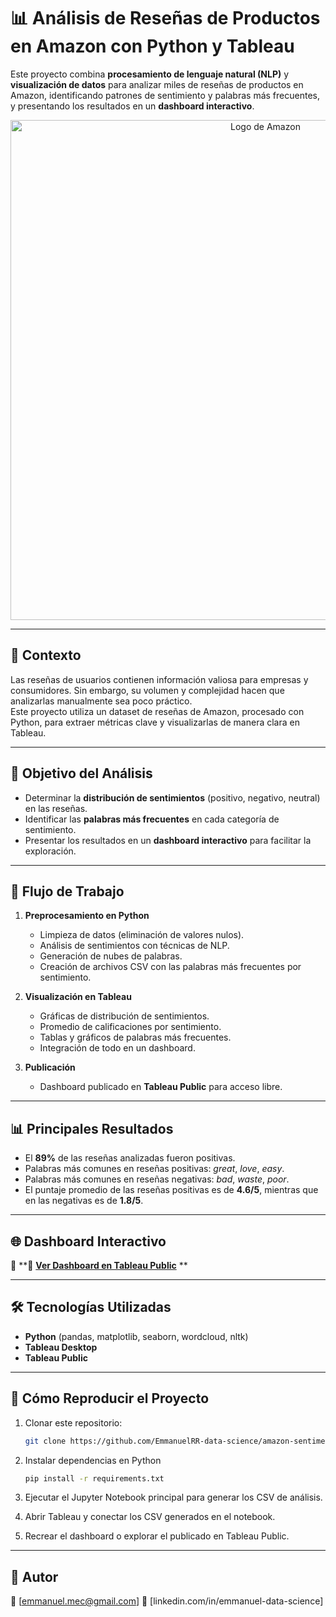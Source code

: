 # 📊 Análisis de Reseñas de Productos en Amazon con Python y Tableau

Este proyecto combina **procesamiento de lenguaje natural (NLP)** y **visualización de datos** para analizar miles de reseñas de productos en Amazon, identificando patrones de sentimiento y palabras más frecuentes, y presentando los resultados en un **dashboard interactivo**.

<p align="center">
<img src="https://upload.wikimedia.org/wikipedia/commons/thumb/a/a9/Amazon_logo.svg/905px-Amazon_logo.svg.png" alt="Logo de Amazon" width="800">
</p>

---

## 📌 Contexto
Las reseñas de usuarios contienen información valiosa para empresas y consumidores. Sin embargo, su volumen y complejidad hacen que analizarlas manualmente sea poco práctico.  
Este proyecto utiliza un dataset de reseñas de Amazon, procesado con Python, para extraer métricas clave y visualizarlas de manera clara en Tableau.

---

## 🎯 Objetivo del Análisis
- Determinar la **distribución de sentimientos** (positivo, negativo, neutral) en las reseñas.
- Identificar las **palabras más frecuentes** en cada categoría de sentimiento.
- Presentar los resultados en un **dashboard interactivo** para facilitar la exploración.

---

## 🔄 Flujo de Trabajo

1. **Preprocesamiento en Python**
   - Limpieza de datos (eliminación de valores nulos).
   - Análisis de sentimientos con técnicas de NLP.
   - Generación de nubes de palabras.
   - Creación de archivos CSV con las palabras más frecuentes por sentimiento.

2. **Visualización en Tableau**
   - Gráficas de distribución de sentimientos.
   - Promedio de calificaciones por sentimiento.
   - Tablas y gráficos de palabras más frecuentes.
   - Integración de todo en un dashboard.

3. **Publicación**
   - Dashboard publicado en **Tableau Public** para acceso libre.

---

## 📊 Principales Resultados
- El **89%** de las reseñas analizadas fueron positivas.
- Palabras más comunes en reseñas positivas: *great*, *love*, *easy*.
- Palabras más comunes en reseñas negativas: *bad*, *waste*, *poor*.
- El puntaje promedio de las reseñas positivas es de **4.6/5**, mientras que en las negativas es de **1.8/5**.

---

## 🌐 Dashboard Interactivo
🔗 **🔗 **[Ver Dashboard en Tableau Public](https://public.tableau.com/views/Amazon_SA/Dashboard1?:language=es-ES&:sid=&:redirect=auth&:display_count=n&:origin=viz_share_link)**
**

---

## 🛠️ Tecnologías Utilizadas
- **Python** (pandas, matplotlib, seaborn, wordcloud, nltk)
- **Tableau Desktop**
- **Tableau Public**

---

## 📂 Cómo Reproducir el Proyecto
1. Clonar este repositorio:
   ```bash
   git clone https://github.com/EmmanuelRR-data-science/amazon-sentiment-analysis.git

2. Instalar dependencias en Python
   ```bash
   pip install -r requirements.txt
3. Ejecutar el Jupyter Notebook principal para generar los CSV de análisis.

4. Abrir Tableau y conectar los CSV generados en el notebook.

5. Recrear el dashboard o explorar el publicado en Tableau Public.

---

## 👤 Autor
📧 [emmanuel.mec@gmail.com]
🔗 [linkedin.com/in/emmanuel-data-science]
